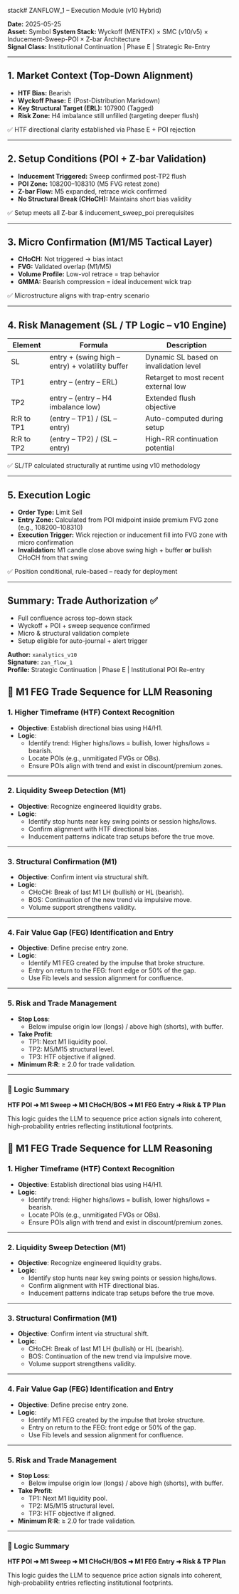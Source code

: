 stack# ZANFLOW_1 –  Execution Module (v10 Hybrid)

**Date:** 2025-05-25  
**Asset:** Symbol
**System Stack:** Wyckoff (MENTFX) × SMC (v10/v5) × Inducement-Sweep-POI × Z-bar Architecture  
**Signal Class:** Institutional Continuation | Phase E | Strategic Re-Entry

---

## 1. Market Context (Top-Down Alignment)

- **HTF Bias:** Bearish  
- **Wyckoff Phase:** E (Post-Distribution Markdown)  
- **Key Structural Target (ERL):** 107900 (Tagged)  
- **Risk Zone:** H4 imbalance still unfilled (targeting deeper flush)  

✅ HTF directional clarity established via Phase E + POI rejection

---

## 2. Setup Conditions (POI + Z-bar Validation)

- **Inducement Triggered:** Sweep confirmed post-TP2 flush  
- **POI Zone:** 108200–108310 (M5 FVG retest zone)  
- **Z-bar Flow:** M5 expanded, retrace wick confirmed  
- **No Structural Break (CHoCH):** Maintains short bias validity

✅ Setup meets all Z-bar & inducement_sweep_poi prerequisites

---

## 3. Micro Confirmation (M1/M5 Tactical Layer)

- **CHoCH:** Not triggered → bias intact  
- **FVG:** Validated overlap (M1/M5)  
- **Volume Profile:** Low-vol retrace = trap behavior  
- **GMMA:** Bearish compression = ideal inducement wick trap  

✅ Microstructure aligns with trap-entry scenario

---

## 4. Risk Management (SL / TP Logic – v10 Engine)

| Element      | Formula                                           | Description                              |
|--------------|---------------------------------------------------|------------------------------------------|
| SL           | entry + (swing high – entry) + volatility buffer  | Dynamic SL based on invalidation level   |
| TP1          | entry – (entry – ERL)                             | Retarget to most recent external low     |
| TP2          | entry – (entry – H4 imbalance low)                | Extended flush objective                 |
| R:R to TP1   | (entry – TP1) / (SL – entry)                      | Auto-computed during setup               |
| R:R to TP2   | (entry – TP2) / (SL – entry)                      | High-RR continuation potential           |

✅ SL/TP calculated structurally at runtime using v10 methodology


---
## 5. Execution Logic

- **Order Type:** Limit Sell  
- **Entry Zone:** Calculated from POI midpoint inside premium FVG zone (e.g., 108200–108310)  
- **Execution Trigger:** Wick rejection or inducement fill into FVG zone with micro confirmation  
- **Invalidation:** M1 candle close above swing high + buffer **or** bullish CHoCH from that swing  

✅ Position conditional, rule-based – ready for deployment

---

## Summary: Trade Authorization ✅

- Full confluence across top-down stack  
- Wyckoff + POI + sweep sequence confirmed  
- Micro & structural validation complete  
- Setup eligible for auto-journal + alert trigger

**Author:** `xanalytics_v10`  
**Signature:** `zan_flow_1`  
**Profile:** Strategic Continuation | Phase E | Institutional POI Re-entry


## 🧠 M1 FEG Trade Sequence for LLM Reasoning

### 1. Higher Timeframe (HTF) Context Recognition
- **Objective**: Establish directional bias using H4/H1.
- **Logic**:
  - Identify trend: Higher highs/lows = bullish, lower highs/lows = bearish.
  - Locate POIs (e.g., unmitigated FVGs or OBs).
  - Ensure POIs align with trend and exist in discount/premium zones.

---

### 2. Liquidity Sweep Detection (M1)
- **Objective**: Recognize engineered liquidity grabs.
- **Logic**:
  - Identify stop hunts near key swing points or session highs/lows.
  - Confirm alignment with HTF directional bias.
  - Inducement patterns indicate trap setups before the true move.

---

### 3. Structural Confirmation (M1)
- **Objective**: Confirm intent via structural shift.
- **Logic**:
  - CHoCH: Break of last M1 LH (bullish) or HL (bearish).
  - BOS: Continuation of the new trend via impulsive move.
  - Volume support strengthens validity.

---

### 4. Fair Value Gap (FEG) Identification and Entry
- **Objective**: Define precise entry zone.
- **Logic**:
  - Identify M1 FEG created by the impulse that broke structure.
  - Entry on return to the FEG: front edge or 50% of the gap.
  - Use Fib levels and session alignment for confluence.

---

### 5. Risk and Trade Management
- **Stop Loss**:
  - Below impulse origin low (longs) / above high (shorts), with buffer.
- **Take Profit**:
  - TP1: Next M1 liquidity pool.
  - TP2: M5/M15 structural level.
  - TP3: HTF objective if aligned.
- **Minimum R:R**: ≥ 2.0 for trade validation.

---

### 🔁 Logic Summary
**HTF POI ➜ M1 Sweep ➜ M1 CHoCH/BOS ➜ M1 FEG Entry ➜ Risk & TP Plan**

This logic guides the LLM to sequence price action signals into coherent, high-probability entries reflecting institutional footprints.



## 🧠 M1 FEG Trade Sequence for LLM Reasoning

### 1. Higher Timeframe (HTF) Context Recognition
- **Objective**: Establish directional bias using H4/H1.
- **Logic**:
  - Identify trend: Higher highs/lows = bullish, lower highs/lows = bearish.
  - Locate POIs (e.g., unmitigated FVGs or OBs).
  - Ensure POIs align with trend and exist in discount/premium zones.

---

### 2. Liquidity Sweep Detection (M1)
- **Objective**: Recognize engineered liquidity grabs.
- **Logic**:
  - Identify stop hunts near key swing points or session highs/lows.
  - Confirm alignment with HTF directional bias.
  - Inducement patterns indicate trap setups before the true move.

---

### 3. Structural Confirmation (M1)
- **Objective**: Confirm intent via structural shift.
- **Logic**:
  - CHoCH: Break of last M1 LH (bullish) or HL (bearish).
  - BOS: Continuation of the new trend via impulsive move.
  - Volume support strengthens validity.

---

### 4. Fair Value Gap (FEG) Identification and Entry
- **Objective**: Define precise entry zone.
- **Logic**:
  - Identify M1 FEG created by the impulse that broke structure.
  - Entry on return to the FEG: front edge or 50% of the gap.
  - Use Fib levels and session alignment for confluence.

---

### 5. Risk and Trade Management
- **Stop Loss**:
  - Below impulse origin low (longs) / above high (shorts), with buffer.
- **Take Profit**:
  - TP1: Next M1 liquidity pool.
  - TP2: M5/M15 structural level.
  - TP3: HTF objective if aligned.
- **Minimum R:R**: ≥ 2.0 for trade validation.

---

### 🔁 Logic Summary
**HTF POI ➜ M1 Sweep ➜ M1 CHoCH/BOS ➜ M1 FEG Entry ➜ Risk & TP Plan**

This logic guides the LLM to sequence price action signals into coherent, high-probability entries reflecting institutional footprints.